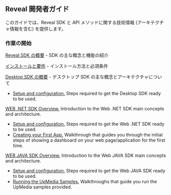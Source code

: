 ## Reveal 開発者ガイド

このガイドでは、Reveal SDK と API メソッドに関する技術情報 (アーキテクチャ情報を含む) を提供します。

### 作業の開始

[Reveal SDK の概要](~/jp/developer/general/overview.html) - SDK の主な概念と機能の紹介

[インストールと要件](~/jp/developer/general/installation-requirements.html) - インストール方法と必須条件

[Desktop SDK の概要](~/jp/developer/desktop-sdk/overview.html) - デスクトップ SDK の主な概念とアーキテクチャについて
  - [Setup and configuration.](~/jp/developer/setup-configuration/setup-configuration-desktop.md) Steps required to get the Desktop SDK ready to be used.

[WEB .NET SDK Overview.](~/jp/developer/web-sdk/overview.md) Introduction to the Web .NET SDK main concepts and architecture.
  - [Setup and configuration.](~/jp/developer/web-sdk/setup-configuration-web.md) Steps required to get the Web .NET SDK ready to be used.
  - [Creating your First App.](~/jp/developer/web-sdk/create-first-app.md) Walkthrough that guides you through the initial steps of showing a dashboard on your web page/application for the first time.

[WEB JAVA SDK Overview.](~/jp/developer/java-sdk/overview.md) Introduction to the Web JAVA SDK main concepts and architecture.
  - [Setup and configuration.](~/jp/developer/java-sdk/setup-configuration.md) Steps required to get the Web JAVA SDK ready to be used.
  - [Running the UpMedia Samples.](~/jp/developer/java-sdk/running-upmedia-samples.md) Walkthroughs that guide you run the UpMedia samples provided.
